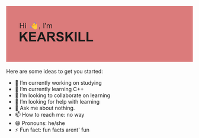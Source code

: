 ![ImageHead](https://github.com/Kearskill/Kearskill/blob/main/header.png)


Here are some ideas to get you started:

- 🔭 I’m currently working on studying
- 🌱 I’m currently learning C++
- 👯 I’m looking to collaborate on learning
- 🤔 I’m looking for help with learning
- 💬 Ask me about nothing.
- 📫 How to reach me: no way
- 😄 Pronouns: he/she
- ⚡ Fun fact: fun facts arent' fun
